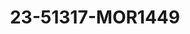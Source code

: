 ---
title: 23-51317-MOR1449
image: /v1543919832/viterbo/23-51317-MOR1449.jpg
brand: mori-lee
layout: vestito
---